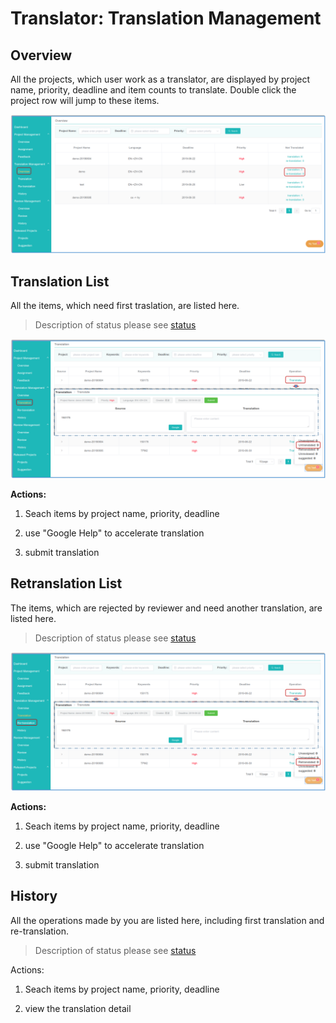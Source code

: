 # Translator: Translation Management

## Overview

All the projects, which user work as a translator, are displayed by project name, priority, deadline and item counts to translate. Double click the project row will jump to these items.

![](/assets/translation_management.overview.png)

## Translation List

All the items, which need first traslation, are listed here.

> Description of status please see [status](../glossary.md#status)

![](/assets/translation_management.translation.png)

**Actions:**

1. Seach items by project name, priority, deadline

2. use "Google Help" to accelerate translation

3. submit translation


## Retranslation List

The items, which are rejected by reviewer and need another translation, are listed here.

> Description of status please see [status](../glossary.md#status)

![](/assets/translation_management.retranslation.png)

**Actions:**

1. Seach items by project name, priority, deadline

2. use "Google Help" to accelerate translation

3. submit translation


## History

All the operations made by you are listed here, including first translation and re-translation. 

> Description of status please see [status](../glossary.md#status)

Actions:

1. Seach items by project name, priority, deadline

2. view the translation detail





